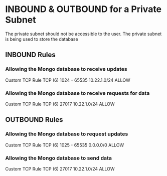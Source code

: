 # INBOUND & OUTBOUND for a Private Subnet

The private subnet should not be accessible to the user.
The private subnet is being used to store the database

## INBOUND Rules

### Allowing the Mongo database to receive updates
Custom TCP Rule
TCP (6)
1024 - 65535
10.22.1.0/24
ALLOW

### Allowing the Mongo database to receive requests for data
Custom TCP Rule
TCP (6)
27017
10.22.1.0/24
ALLOW

## OUTBOUND Rules

### Allowing the Mongo database to request updates
Custom TCP Rule
TCP (6)
1025 - 65535
0.0.0.0/0
ALLOW

### Allowing the Mongo database to send data
Custom TCP Rule
TCP (6)
27017
10.22.1.0/24 
ALLOW
